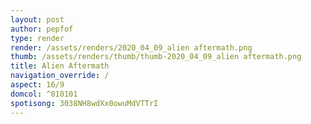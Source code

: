 ```yaml
---
layout: post
author: pepfof
type: render
render: /assets/renders/2020_04_09_alien aftermath.png
thumb: /assets/renders/thumb/thumb-2020_04_09_alien aftermath.png
title: Alien Aftermath
navigation_override: /
aspect: 16/9
domcol: ^010101
spotisong: 3038NH8wdXx0owuMdVTTrI
---
```


<!--USER BEGIN 1-->

<!--USER END 1-->

<!--more-->
<!--USER BEGIN 2-->

<!--USER END 2-->

